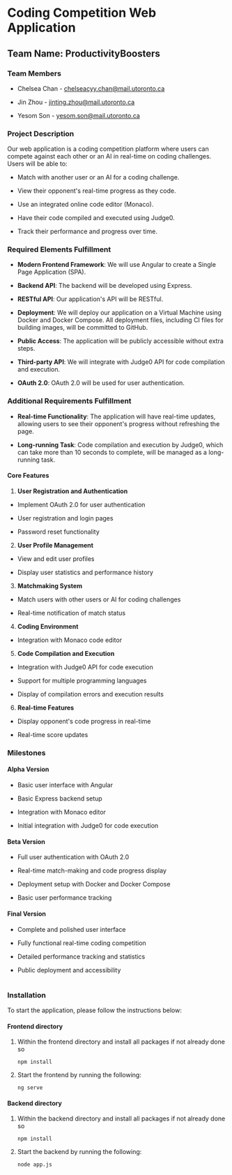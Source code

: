 
# Coding Competition Web Application

  

## Team Name: ProductivityBoosters

  

### Team Members

- Chelsea Chan - chelseacyy.chan@mail.utoronto.ca

- Jin Zhou - jinting.zhou@mail.utoronto.ca

- Yesom Son - yesom.son@mail.utoronto.ca

  

### Project Description

Our web application is a coding competition platform where users can compete against each other or an AI in real-time on coding challenges. Users will be able to:

  

- Match with another user or an AI for a coding challenge.

- View their opponent's real-time progress as they code.

- Use an integrated online code editor (Monaco).

- Have their code compiled and executed using Judge0.

- Track their performance and progress over time.

  

### Required Elements Fulfillment

  

-  **Modern Frontend Framework**: We will use Angular to create a Single Page Application (SPA).

-  **Backend API**: The backend will be developed using Express.

-  **RESTful API**: Our application's API will be RESTful.

-  **Deployment**: We will deploy our application on a Virtual Machine using Docker and Docker Compose. All deployment files, including CI files for building images, will be committed to GitHub.

-  **Public Access**: The application will be publicly accessible without extra steps.

-  **Third-party API**: We will integrate with Judge0 API for code compilation and execution.

-  **OAuth 2.0**: OAuth 2.0 will be used for user authentication.

  

### Additional Requirements Fulfillment

  

-  **Real-time Functionality**: The application will have real-time updates, allowing users to see their opponent's progress without refreshing the page.

-  **Long-running Task**: Code compilation and execution by Judge0, which can take more than 10 seconds to complete, will be managed as a long-running task.

  

#### Core Features

  

1.  **User Registration and Authentication**

- Implement OAuth 2.0 for user authentication

- User registration and login pages

- Password reset functionality

2.  **User Profile Management**

- View and edit user profiles

- Display user statistics and performance history

3.  **Matchmaking System**

- Match users with other users or AI for coding challenges

- Real-time notification of match status

4.  **Coding Environment**

- Integration with Monaco code editor

5.  **Code Compilation and Execution**

- Integration with Judge0 API for code execution

- Support for multiple programming languages

- Display of compilation errors and execution results

6.  **Real-time Features**

- Display opponent's code progress in real-time

- Real-time score updates

  

### Milestones

  

#### Alpha Version

- Basic user interface with Angular

- Basic Express backend setup

- Integration with Monaco editor

- Initial integration with Judge0 for code execution

  

#### Beta Version

- Full user authentication with OAuth 2.0

- Real-time match-making and code progress display

- Deployment setup with Docker and Docker Compose

- Basic user performance tracking

  

#### Final Version

- Complete and polished user interface

- Fully functional real-time coding competition

- Detailed performance tracking and statistics

- Public deployment and accessibility

#

### Installation

To start the application, please follow the instructions below:
#### Frontend directory
1. Within the frontend directory and install all packages if not already done so
	```
	npm install
	```
2.  Start the frontend by running the following:
	```
	ng serve
	```
#### Backend directory
1. Within the backend directory and install all packages if not already done so
	```
	npm install
	```
2.  Start the backend by running the following:
	```
	node app.js
	```
